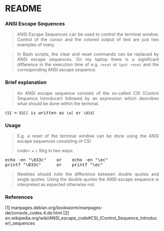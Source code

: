 # README

### ANSI Escape Sequences

> <p align="justify">ANSI Escape Sequences can be used to control the terminal window. Control of the cursor and the colored output of text are just two examples of many.</p>

> <p align="justify">In Bash scripts, the clear and reset commands can be replaced by ANSI escape sequences. On my laptop there is a significant difference in the execution time of e.g. <code>reset</code> or <code>tput reset</code> and the corresponding ANSI escape sequence.</p>

### Brief explanation

>  <p align="justify">An ANSI escape sequence consists of the so-called CSI (Control Sequence Introducer) followed by an expression which describes what should be done within the terminal.</p>

<pre><code>CSI</code> = <code>ESC[</code> is written as <code>\e[</code> or <code>\033[</code></pre>    

### Usage

>  <p align="justify">E.g. a reset of the terminal window can be done using the ANSI escape sequences consisting of <code></code>CSI</p>code> + <code>c</code> <span class="key">Strg</span> in two ways:</p>

<pre>echo -en "\033c"    or    echo -en "\ec"
printf "\033c"      or    printf "\ec"</pre>

> <p align="justify">Newbies should note the difference between double quotes and single quotes. Using the double quotes the ANSI escape sequence is interpreted as expected otherwise not.</p>

### References

[1] manpages.debian.org/bookworm/manpages-de/console_codes.4.de.html
[2] en.wikipedia.org/wiki/ANSI_escape_code#CSI_(Control_Sequence_Introducer)_sequences
    
